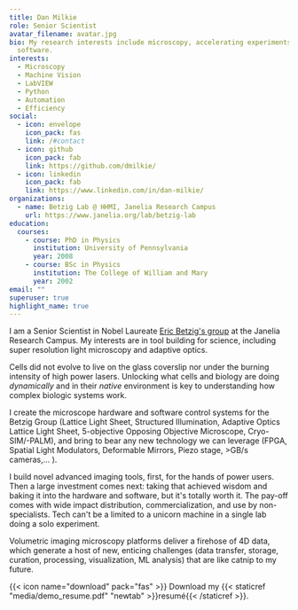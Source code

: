```yaml
---
title: Dan Milkie
role: Senior Scientist
avatar_filename: avatar.jpg
bio: My research interests include microscopy, accelerating experiments with
  software.
interests:
  - Microscopy
  - Machine Vision
  - LabVIEW
  - Python
  - Automation
  - Efficiency
social:
  - icon: envelope
    icon_pack: fas
    link: /#contact
  - icon: github
    icon_pack: fab
    link: https://github.com/dmilkie/
  - icon: linkedin
    icon_pack: fab
    link: https://www.linkedin.com/in/dan-milkie/
organizations:
  - name: Betzig Lab @ HHMI, Janelia Research Campus
    url: https://www.janelia.org/lab/betzig-lab
education:
  courses:
    - course: PhD in Physics
      institution: University of Pennsylvania
      year: 2008
    - course: BSc in Physics
      institution: The College of William and Mary
      year: 2002
email: ""
superuser: true
highlight_name: true
---
```

I am a Senior Scientist in Nobel Laureate [Eric Betzig's group](https://www.janelia.org/lab/betzig-lab) at the Janelia Research Campus.  My interests are in tool building for science, including super resolution light microscopy and adaptive optics.

Cells did not evolve to live on the glass coverslip nor under the burning intensity of high power lasers. Unlocking what cells and biology are doing *dynamically* and in their *native* environment is key to understanding how complex biologic systems work.  

I create the microscope hardware and software control systems for the Betzig Group (Lattice Light Sheet, Structured Illumination, Adaptive Optics Lattice Light Sheet, 5-objective Opposing Objective Microscope, Cryo-SIM/-PALM), and bring to bear any new technology we can leverage (FPGA, Spatial Light Modulators, Deformable Mirrors, Piezo stage, >GB/s cameras,... ).  

I build novel advanced imaging tools, first, for the hands of power users. Then a large investment comes next: taking that achieved wisdom and baking it into the hardware and software, but it's totally worth it.  The pay-off comes with wide impact distribution, commercialization, and use by non-specialists.  Tech can't be a limited to a unicorn machine in a single lab doing a solo experiment.

Volumetric imaging microscopy platforms deliver a firehose of 4D data, which generate a host of new, enticing challenges (data transfer, storage, curation, processing, visualization, ML analysis) that are like catnip to my future.

{{< icon name="download" pack="fas" >}} Download my {{< staticref "media/demo_resume.pdf" "newtab" >}}resumé{{< /staticref >}}.
